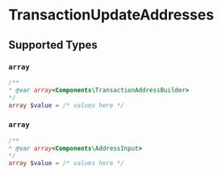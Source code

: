 # TransactionUpdateAddresses


## Supported Types

### `array`

```php
/**
* @var array<Components\TransactionAddressBuilder>
*/
array $value = /* values here */
```

### `array`

```php
/**
* @var array<Components\AddressInput>
*/
array $value = /* values here */
```

